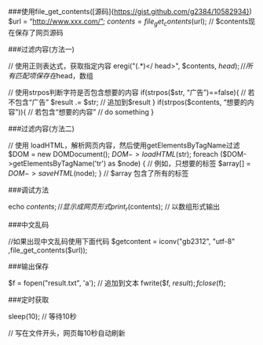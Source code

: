 ###使用file_get_contents([源码]{https://gist.github.com/g2384/10582934})
  $url = “http://www.xxx.com/”; 
  $contents = file_get_contents($url); // $contents现在保存了网页源码

###过滤内容(方法一)

  // 使用正则表达式，获取指定内容
  eregi("<head>(.*)</ head>", $contents, $head); // 所有匹配项保存在$head，数组

  // 使用strpos判断字符是否包含想要的内容
  if(strpos($str, “广告”)==false){ // 若不包含“广告”
  	$result .= $str; // 追加到$result
  }
  if(strpos($contents, “想要的内容”)){ // 若包含“想要的内容”
  	// do something
  }

###过滤内容(方法二)

// 使用 loadHTML，解析网页内容，然后使用getElementsByTagName过滤
$DOM = new DOMDocument();
$DOM->loadHTML($str);
foreach ($DOM->getElementsByTagName('tr') as $node) { // 例如，只想要<tr>的标签
$array[] = $DOM->saveHTML($node);
}
// $array 包含了所有的<tr>标签

###调试方法

echo $contents; // 显示成网页形式
print_r($contents); // 以数组形式输出

###中文乱码

//如果出现中文乱码使用下面代码
$getcontent = iconv("gb2312", "utf-8" ,file_get_contents($url));  

###输出保存

$f = fopen("result.txt", 'a'); // 追加到文本
fwrite($f, $result);
fclose($f);

###定时获取

sleep(10); // 等待10秒

<meta http-equiv="refresh" content="10"> // 写在文件开头，网页每10秒自动刷新
<?
$i   = file_get_contents("count"); // 使用count文本文件，记录执行到第几个
// do something
file_put_contents("count", ++$i); // 保存count
?>
